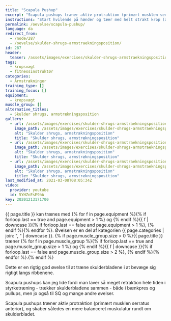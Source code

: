 ```yaml
---
title: "Scapula Pushup"
excerpt: "Scapula pushups træner aktiv protraktion (primært musklen serratus anterior), og skaber således en mere balanceret muskulatur rundt om skulderbladet."
instructions: "Start hvilende på hænder og tæer med helt strakt krop (armstrækningsposition) og skub helt op i skuldrene. Fasthold positionen men fald ned i skuldrene, så skulderbladene kommer tættere på hinanden."
permalink: /oevelse/scapula-pushup/
language: da
redirect_from:
  - /node/287
  - /oevelse/skulder-shrugs-armstraekningsposition/
id: 287
header:
  teaser: /assets/images/exercises/skulder-shrugs-armstraekningsposition-0-320.jpg
tags:
  - kropsvægt
  - fitnessinstruktør
categories:
  - Armstrækninger
training_type: []
training_focus: []
equipment:
  - kropsvægt
muscle_group: []
alternative_titles:
  - Skulder shrugs, armstrækningsposition
gallery:
  - url: /assets/images/exercises/skulder-shrugs-armstraekningsposition-0.jpg
    image_path: /assets/images/exercises/skulder-shrugs-armstraekningsposition-0-320.jpg
    alt: "Skulder shrugs, armstrækningsposition"
    title: "Skulder shrugs, armstrækningsposition"
  - url: /assets/images/exercises/skulder-shrugs-armstraekningsposition-1.jpg
    image_path: /assets/images/exercises/skulder-shrugs-armstraekningsposition-1-320.jpg
    alt: "Skulder shrugs, armstrækningsposition"
    title: "Skulder shrugs, armstrækningsposition"
  - url: /assets/images/exercises/skulder-shrugs-armstraekningsposition-2.jpg
    image_path: /assets/images/exercises/skulder-shrugs-armstraekningsposition-2-320.jpg
    alt: "Skulder shrugs, armstrækningsposition"
    title: "Skulder shrugs, armstrækningsposition"
last_modified_at: 2021-03-08T08:05:34Z
video:
  provider: youtube
  id: 5YHZnEsE9hA
key: 20201213171700
---
```

{{ page.title }} kan trænes med {% for f in page.equipment %}{% if forloop.last == true and page.equipment > 1 %} og {% endif %}{{ f | downcase  }}{% if forloop.last == false and page.equipment > 1 %}, {% endif %}{% endfor %}. Øvelsen er en del af kategorien {{ page.categories | join: ", " | downcase }}. {% if page.muscle_group.size > 0 %}{{ page.title }} træner {% for f in page.muscle_group %}{% if forloop.last == true and page.muscle_group.size > 1 %} og {% endif %}{{ f | downcase }}{% if forloop.last == false and page.muscle_group.size > 2 %}, {% endif %}{% endfor %}.{% endif %}

Dette er en rigtig god øvelse til at træne skulderbladene i at bevæge sig rigtigt langs ribbenene.

Scapula pushups kan jeg lide fordi man laver så meget retraktion hele tiden i styrketræning - trækker skulderbladene sammen - både i bænkpres og pullups, men jo også til SQ og mange andre øvelser.

Scapula pushups træner aktiv protraktion (primært musklen serratus anterior), og skaber således en mere balanceret muskulatur rundt om skulderbladet.

